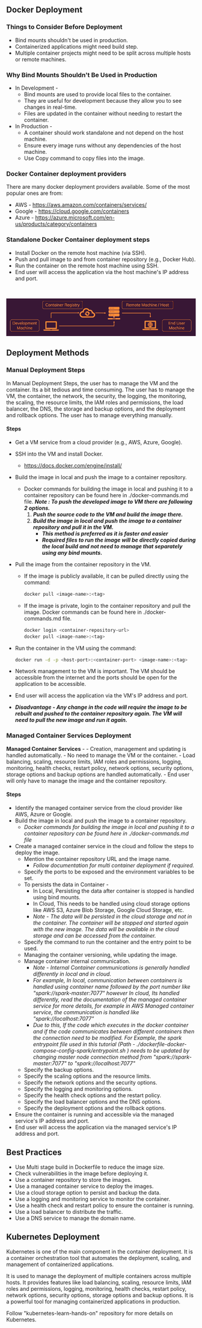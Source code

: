 ## **Docker Deployment**

### Things to Consider Before Deployment
- Bind mounts shouldn't be used in production. 
- Containerized applications might need build step.
- Multiple container projects might need to be split across multiple hosts or remote machines.

### Why Bind Mounts Shouldn't Be Used in Production
- In Development -
    - Bind mounts are used to provide local files to the container.
    - They are useful for development because they allow you to see changes in real-time.
    - Files are updated in the container without needing to restart the container.
- In Production -
    - A container should work standalone and not depend on the host machine.
    - Ensure every image runs without any dependencies of the host machine.
    - Use Copy command to copy files into the image.

### Docker Container deployment providers
There are many docker deployment providers available. Some of the most popular ones are from:
- AWS - https://aws.amazon.com/containers/services/
- Google - https://cloud.google.com/containers
- Azure - https://azure.microsoft.com/en-us/products/category/containers

### Standalone Docker Container deployment steps
- Install Docker on the remote host machine (via SSH).
- Push and pull image to and from container repository (e.g., Docker Hub).
- Run the container on the remote host machine using SSH.
- End user will access the application via the host machine's IP address and port.
<br>

![docker-single-container-deployment](./readme-artifacts/docker-single-container-deployment.JPG)

## Deployment Methods
### Manual Deployment Steps
In Manual Deployment Steps, the user has to manage the VM and the container. Its a bit tedious and time consuming. The user has to manage the VM, the container, the network, the security, the logging, the monitoring, the scaling, the resource limits, the IAM roles and permissions, the load balancer, the DNS, the storage and backup options, and the deployment and rollback options. The user has to manage everything manually.

#### Steps
- Get a VM service from a cloud provider (e.g., AWS, Azure, Google).
- SSH into the VM and install Docker.
    - https://docs.docker.com/engine/install/  
- Build the image in local and push the image to a container repository.
    - Docker commands for building the image in local and pushing it to a container repository can be found here in ./docker-commands.md file.
    ***Note : To push the developed image to VM there are following 2 options.***
        1. ***Push the source code to the VM and build the image there.***
        2. ***Build the image in local and push the image to a container repository and pull it in the VM.*** 
            - ***This method is preferred as it is faster and easier***
            - ***Required files to run the image will be directly copied during the local build and not need to manage that separately using any bind mounts.***

- Pull the image from the container repository in the VM.
    - If the image is publicly available, it can be pulled directly using the command:
        ```bash
        docker pull <image-name>:<tag>
        ```
    - If the image is private, login to the container repository and pull the image. Docker commands can be found here in ./docker-commands.md file.
        ```bash
        docker login <container-repository-url>
        docker pull <image-name>:<tag>
        ```
- Run the container in the VM using the command:
    ```bash
    docker run -d -p <host-port>:<container-port> <image-name>:<tag>
    ```

- Network management to the VM is important. The VM should be accessible from the internet and the ports should be open for the application to be accessible.
- End user will access the application via the VM's IP address and port.
- ***Disadvantage - Any change in the code will require the image to be rebuilt and pushed to the container repository again. The VM will need to pull the new image and run it again.***



### Managed Container Services Deployment
**Managed Container Services** - 
    - Creation, management and updating is handled automatically.
    - No need to manage the VM or the container.
    - Load balancing, scaling, resource limits, IAM roles and permissions, logging, monitoring, health checks, restart policy, network options, security options, storage options and backup options are handled automatically. 
    - End user will only have to manage the image and the container repository. 

#### Steps
- Identify the managed container service from the cloud provider like AWS, Azure or Google.
- Build the image in local and push the image to a container repository.
    - *Docker commands for building the image in local and pushing it to a container repository can be found here in ./docker-commands.md file*
- Create a managed container service in the cloud and follow the steps to deploy the image.
    - Mention the container repository URL and the image name.
        - *Follow documentation for multi container deployment if required.*
    - Specify the ports to be exposed and the environment variables to be set.
    - To persists the data in Container - 
        - In Local, Persisting the data after container is stopped is handled using bind mounts.
        - In Cloud, This needs to be handled using cloud storage options like AWS S3, Azure Blob Storage, Google Cloud Storage, etc.
        - *Note - The data will be persisted in the cloud storage and not in the container. The container will be stopped and started again with the new image. The data will be available in the cloud storage and can be accessed from the container.*
    - Specify the command to run the container and the entry point to be used.
    - Managing the container versioning, while updating the image.
    - Manage container internal communication.
        - *Note - Internal Container communications is generally handled differently in local and in cloud.*
        - *For example, In local, communication between containers is handled using container name followed by the port number like "spark://spark-master:7077" however In cloud, Its handled differently, read the documentation of the managed container service for more details, for example in AWS Managed container service, the communication is handled like "spark://localhost:7077"*
        - *Due to this, If the code which executes in the docker container and if the code communicates between different containers then the connection need to be modified. For Example, the spark entrypoint file used in this tutorial (Path - ./dockerfile-docker-compose-config-spark/entrypoint.sh ) needs to be updated by changing master node connection method from "spark://spark-master:7077" to "spark://localhost:7077"*
    - Specify the backup options.
    - Specify the scaling options and the resource limits.
    - Specify the network options and the security options.
    - Specify the logging and monitoring options.
    - Specify the health check options and the restart policy. 
    - Specify the load balancer options and the DNS options.
    - Specify the deployment options and the rollback options. 
- Ensure the container is running and accessible via the managed service's IP address and port.
- End user will access the application via the managed service's IP address and port.

## Best Practices
- Use Multi stage build in Dockerfile to reduce the image size.
- Check vulnerabilities in the image before deploying it.
- Use a container repository to store the images.
- Use a managed container service to deploy the images.
- Use a cloud storage option to persist and backup the data.
- Use a logging and monitoring service to monitor the container.
- Use a health check and restart policy to ensure the container is running.
- Use a load balancer to distribute the traffic.
- Use a DNS service to manage the domain name.

## Kubernetes Deployment
Kubernetes is one of the main component in the container deployment. It is a container orchestration tool that automates the deployment, scaling, and management of containerized applications.

It is used to manage the deployment of multiple containers across multiple hosts. It provides features like load balancing, scaling, resource limits, IAM roles and permissions, logging, monitoring, health checks, restart policy, network options, security options, storage options and backup options. It is a powerful tool for managing containerized applications in production.

Follow "kubernetes-learn-hands-on" repository for more details on Kubernetes.